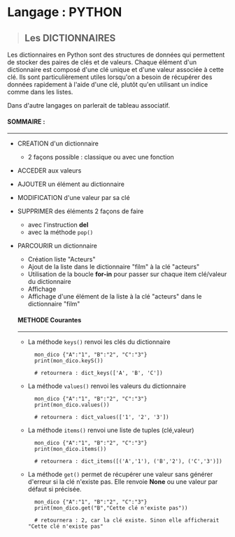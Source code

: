 # Langage : PYTHON

> ## Les DICTIONNAIRES
Les dictionnaires en Python sont des structures de données qui permettent de stocker des paires de clés et de valeurs. Chaque élément d'un dictionnaire est composé d'une clé unique et d'une valeur associée à cette clé. Ils sont particulièrement utiles lorsqu'on a besoin de récupérer des données rapidement à l'aide d'une clé, plutôt qu'en utilisant un indice comme dans les listes.

Dans d'autre langages on parlerait de tableau associatif.

#### SOMMAIRE :
---
- CREATION d'un dictionnaire
  - 2 façons possible : classique ou avec une fonction
    
- ACCEDER aux valeurs
- AJOUTER un élément au dictionnaire
- MODIFICATION d'une valeur par sa clé
- SUPPRIMER des éléments 2 façons de faire 
  - avec l'instruction **del**
  - avec la méthode `pop()`
- PARCOURIR un dictionnaire
  - Création liste "Acteurs" 
  - Ajout de la liste dans le dictionnaire "film" à la clé "acteurs"
  - Utilisation de la boucle **for-in** pour passer sur chaque item clé/valeur du dictionnaire
  - Affichage 
  - Affichage d'une élément de la liste à la clé "acteurs" dans le dictionnaire "film"
  
  #### METHODE Courantes
  ---
  - La méthode `keys()` renvoi les clés du dictionnaire
  
    ``` 
      mon_dico {"A":"1", "B":"2", "C":"3"}
      print(mon_dico.keyS()) 

      # retournera : dict_keys(['A', 'B', 'C'])
    ```
  - La méthode `values()` renvoi les valeurs du dictionnaire
  
    ```
      mon_dico {"A":"1", "B":"2", "C":"3"}
      print(mon_dico.values()) 

      # retournera : dict_values(['1', '2', '3'])
    ```

  - La méthode `items()` renvoi une liste de tuples (clé,valeur)

    ```
      mon_dico {"A":"1", "B":"2", "C":"3"}
      print(mon_dico.items()) 

      # retournera : dict_items([('A','1'), ('B','2'), ('C','3')])
    ```

  - La méthode `get()` permet de récupérer une valeur sans générer d'erreur si la clé n'existe pas.
    Elle renvoie **None** ou une valeur par défaut si précisée.

    ```
      mon_dico {"A":"1", "B":"2", "C":"3"}
      print(mon_dico.get("B","Cette clé n'existe pas"))

      # retournera : 2, car la clé existe. Sinon elle afficherait "Cette clé n'existe pas"
    ```
     



